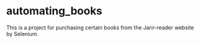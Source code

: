 # automating_books
This is a project for purchasing certain books from the Jarir-reader website by Selenium.
